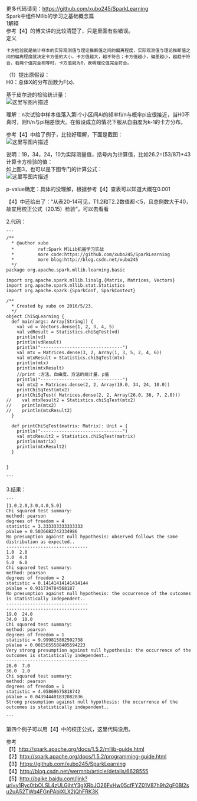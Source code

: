 
更多代码请见：https://github.com/xubo245/SparkLearning  
Spark中组件Mllib的学习之基础概念篇   
1解释  
参考【4】的博文讲的比较清楚了，只是里面有些错误。  
 定义  
 
    卡方检验就是统计样本的实际观测值与理论推断值之间的偏离程度，实际观测值与理论推断值之间的偏离程度就决定卡方值的大小，卡方值越大，越不符合；卡方值越小，偏差越小，越趋于符合，若两个值完全相等时，卡方值就为0，表明理论值完全符合。
    
 （1）提出原假设：  
H0：总体X的分布函数为F(x).
 
  基于皮尔逊的检验统计量：  
  ![这里写图片描述](http://img.blog.csdn.net/20160524113039028)

理解：n次试验中样本值落入第i个小区间Ai的频率fi/n与概率pi应很接近，当H0不真时，则fi/n与pi相差很大。在假设成立的情况下服从自由度为k-1的卡方分布。  

参考【4】中给了例子，比较好理解，下面是截图：  
![这里写图片描述](http://img.blog.csdn.net/20160524113559186)

说明：19，34，24，10为实际测量值，括号内为计算值，比如26.2=(53/87)*43  
计算卡方检验的值：  
如上图3，也可以是下图专门的计算公式：  
![这里写图片描述](http://img.blog.csdn.net/20160524113840250)

p-value确定：具体的没理解，根据参考【4】查表可以知道大概在0.001  


【4】中还给出了：“从表20-14可见，T1.2和T2.2数值都＜5，且总例数大于40，故宜用校正公式（20.15）检验”，可以去看看  

2.代码：
	
	```
	/**
	  * @author xubo
	  *         ref:Spark MlLib机器学习实战
	  *         more code:https://github.com/xubo245/SparkLearning
	  *         more blog:http://blog.csdn.net/xubo245
	  */
	package org.apache.spark.mllib.learning.basic
	
	import org.apache.spark.mllib.linalg.{Matrix, Matrices, Vectors}
	import org.apache.spark.mllib.stat.Statistics
	import org.apache.spark.{SparkConf, SparkContext}
	
	/**
	  * Created by xubo on 2016/5/23.
	  */
	object ChiSqLearning {
	  def main(args: Array[String]) {
	    val vd = Vectors.dense(1, 2, 3, 4, 5)
	    val vdResult = Statistics.chiSqTest(vd)
	    println(vd)
	    println(vdResult)
	    println("-------------------------------")
	    val mtx = Matrices.dense(3, 2, Array(1, 3, 5, 2, 4, 6))
	    val mtxResult = Statistics.chiSqTest(mtx)
	    println(mtx)
	    println(mtxResult)
	    //print :方法、自由度、方法的统计量、p值
	    println("-------------------------------")
	    val mtx2 = Matrices.dense(2, 2, Array(19.0, 34, 24, 10.0))
	    printChiSqTest(mtx2)
	    printChiSqTest( Matrices.dense(2, 2, Array(26.0, 36, 7, 2.0)))
	//    val mtxResult2 = Statistics.chiSqTest(mtx2)
	//    println(mtx2)
	//    println(mtxResult2)
	  }
	
	  def printChiSqTest(matrix: Matrix): Unit = {
	    println("-------------------------------")
	    val mtxResult2 = Statistics.chiSqTest(matrix)
	    println(matrix)
	    println(mtxResult2)
	  }
	
	
	}
	
	```

3.结果：
	
	```
	[1.0,2.0,3.0,4.0,5.0]
	Chi squared test summary:
	method: pearson
	degrees of freedom = 4 
	statistic = 3.333333333333333 
	pValue = 0.5036682742334986 
	No presumption against null hypothesis: observed follows the same distribution as expected..
	-------------------------------
	1.0  2.0  
	3.0  4.0  
	5.0  6.0  
	Chi squared test summary:
	method: pearson
	degrees of freedom = 2 
	statistic = 0.14141414141414144 
	pValue = 0.931734784568187 
	No presumption against null hypothesis: the occurrence of the outcomes is statistically independent..
	-------------------------------
	-------------------------------
	19.0  24.0  
	34.0  10.0  
	Chi squared test summary:
	method: pearson
	degrees of freedom = 1 
	statistic = 9.999815802502738 
	pValue = 0.0015655588405594223 
	Very strong presumption against null hypothesis: the occurrence of the outcomes is statistically independent..
	-------------------------------
	26.0  7.0  
	36.0  2.0  
	Chi squared test summary:
	method: pearson
	degrees of freedom = 1 
	statistic = 4.05869675818742 
	pValue = 0.043944401832082036 
	Strong presumption against null hypothesis: the occurrence of the outcomes is statistically independent..
	
	```
第四个例子可以用【4】中的校正公式，这里代码没用。 

参考  
【1】http://spark.apache.org/docs/1.5.2/mllib-guide.html   
【2】http://spark.apache.org/docs/1.5.2/programming-guide.html  
【3】https://github.com/xubo245/SparkLearning  
【4】http://blog.csdn.net/wermnb/article/details/6628555  
【5】http://baike.baidu.com/link?url=y1Ryc0tbOLSL4zULGihtY3gXRbJO26FvHw05cfFYZ01V87h9h2gF0Bl2su2uA52TWq4FGnPAblXLX2jQhFRK3K